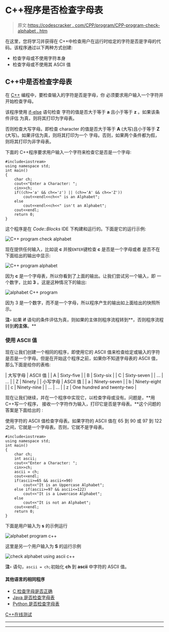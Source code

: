 # C++程序是否检查字母表

> 原文:[https://codescracker . com/CPP/program/CPP-program-check-alphabet . htm](https://codescracker.com/cpp/program/cpp-program-check-alphabet.htm)

在这里，您将学习并获得在 C++中检查用户在运行时给定的字符是否是字母的代码。该程序通过以下两种方式创建:

*   检查字母或不使用字符本身
*   检查字母或不使用其 ASCII 值

## C++中是否检查字母表

在 [C++](/cpp/index.htm) 编程中，要检查输入的字符是否是字母，你 必须要求用户输入一个字符并开始检查字母。

该程序使用 [if-else](/cpp/cpp-selection-statements.htm) 语句检查 字符的值是否大于等于 **a** 且小于等于 **z** 。如果该条件评估 为真，则将其打印为字母表。

否则检查大写字母。即检查 character 的值是否大于等于 **A** (大写)且小于等于 **Z** (大写)。如果评估为真，则将其打印为一个 字母。否则，如果两个条件都为假，则将其打印为非字母表。

下面的 C++程序要求用户输入一个字符来检查它是否是一个字母:

```
#include<iostream>
using namespace std;
int main()
{
    char ch;
    cout<<"Enter a Character: ";
    cin>>ch;
    if((ch>='a' && ch<='z') || (ch>='A' && ch<='Z'))
        cout<<endl<<ch<<" is an Alphabet";
    else
        cout<<endl<<ch<<" isn't an Alphabet";
    cout<<endl;
    return 0;
}
```

这个程序是在 *Code::Blocks* IDE 下构建和运行的。下面是它的运行示例:

![C++ program check alphabet](../Images/cd4a3d336ce4ddb6df9a8c8dbd557b9e.png)

现在提供任何输入，比如说 **c** 并按`ENTER`键检查 **c** 是否是一个字母或者 是否不在下面给出的输出中显示:

![C++ program alphabet](../Images/b05d2e0811ecae333b8b6fa75c3a864c.png)

因为 **c** 是一个字母表，所以你看到了上面的输出。让我们尝试另一个输入，即 一个数字，比如 **3** 。这是这种情况下的输出:

![alphabet C++ program](../Images/30818a8aa3dd1535569fa9e050c02604.png)

因为 3 是一个数字，而不是一个字母，所以程序产生的输出如上面给出的快照所示。

**注-** 如果 **if** 语句的条件评估为真，则如果的主体则程序流程转到**，否则程序流程转到**的主体**。**

### 使用 ASCII 值

现在让我们创建一个相同的程序，即使用它的 ASCII 值来检查给定或输入的字符是否是一个字母。但是在开始这个程序之前，如果你不知道字母表的 ASCII 值，那么下面是给你的表格:

| 大写字母 | ASCII 值 |
| A | Sixty-five |
| B | Sixty-six |
| C | Sixty-seven |
| ... | ... |
| Z | Ninety |
| 小写字母 | ASCII 值 |
| a | Ninety-seven |
| b | Ninety-eight |
| c | Ninety-nine |
| ... | ... |
| z | One hundred and twenty-two |

现在让我们继续，并在一个程序中实现它，以检查字母或没有。问题是，**用 C++写一个程序， 接收一个字符作为输入，打印它是否是字母表。**这个问题的答案是下面给出的 :

使用字符的 ASCII 值检查字母表。如果字符的 ASCII 值在 65 到 90 或 97 到 122 之间，它就是一个字母表。否则，它就不是字母表。

```
#include<iostream>
using namespace std;
int main()
{
    char ch;
    int ascii;
    cout<<"Enter a Character: ";
    cin>>ch;
    ascii = ch;
    cout<<endl;
    if(ascii>=65 && ascii<=90)
        cout<<"It is an Uppercase Alphabet";
    else if(ascii>=97 && ascii<=122)
        cout<<"It is a Lowercase Alphabet";
    else
        cout<<"It is not an Alphabet";
    cout<<endl;
    return 0;
}
```

下面是用户输入为 **s** 的示例运行

![alphabet program c++](../Images/261f88b74ebcabc1acd07a9340c31ede.png)

这里是另一个用户输入为 **S** 的运行示例

![check alphabet using ascii c++](../Images/86f186eef8928b345c6cba7becaeb05e.png)

**注-** 语句，`ascii = ch;`初始化 **ch** 到 **ascii** 中字符的 ASCII 值。

#### 其他语言的相同程序

*   [C 检查字母是否正确](/c/program/c-program-check-alphabet.htm)
*   [Java 是否检查字母表](/java/program/java-program-check-alphabet.htm)
*   [Python 是否检查字母表](/python/program/python-program-check-alphabet.htm)

[C++在线测试](/exam/showtest.php?subid=3)

* * *

* * *